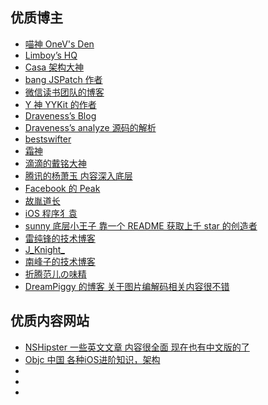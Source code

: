 ## 优质博主

- [喵神 OneV's Den](https://onevcat.com/#blog)
- [Limboy’s HQ](http://limboy.me/category/tech.html)
- [Casa 架构大神](https://casatwy.com)
- [bang JSPatch 作者](http://blog.cnbang.net)
- [微信读书团队的博客](https://wereadteam.github.io/)
- [Y 神 YYKit 的作者](https://blog.ibireme.com)
- [Draveness’s Blog](https://draveness.me/index)
- [Draveness’s analyze 源码的解析](https://github.com/Draveness/analyze)
- [bestswifter](https://github.com/bestswifter/blog)
- [霜神](https://halfrost.com)
- [滴滴的戴铭大神](https://ming1016.github.io)
- [腾讯的杨萧玉 内容深入底层](http://yulingtianxia.com)
- [Facebook 的 Peak](http://mrpeak.cn)
- [故胤道长](https://www.jianshu.com/u/8d5b91490ca5)
- [iOS 程序犭袁](https://www.jianshu.com/u/96a14318a4de)
- [sunny 底层小王子 靠一个 README 获取上千 star 的创造者 ](http://blog.sunnyxx.com)
- [雷纯锋的技术博客](http://blog.leichunfeng.com/blog/archives/)
- [J_Knight_](https://juejin.im/user/57f8ffda2e958a005581e3c0/posts)
- [南峰子的技术博客](http://southpeak.github.io/)
- [折腾范儿の味精](http://awhisper.github.io/)
- [DreamPiggy 的博客 关于图片编解码相关内容很不错](http://dreampiggy.com/)

## 优质内容网站
- [NSHipster 一些英文文章 内容很全面 现在也有中文版的了](http://nshipster.com/)
- [Objc 中国 各种iOS进阶知识，架构](https://objccn.io/issues/)
- []()
- []()
- []()
